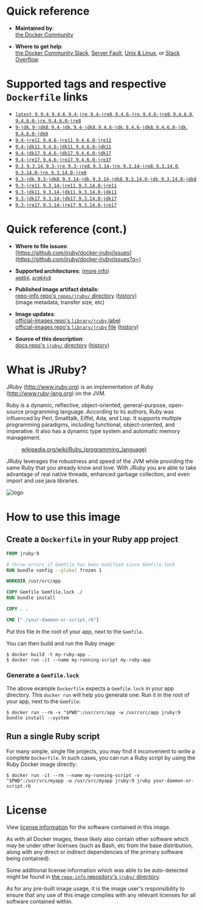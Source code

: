 <!--

********************************************************************************

WARNING:

    DO NOT EDIT "jruby/README.md"

    IT IS AUTO-GENERATED

    (from the other files in "jruby/" combined with a set of templates)

********************************************************************************

-->

# Quick reference

-	**Maintained by**:  
	[the Docker Community](https://github.com/jruby/docker-jruby)

-	**Where to get help**:  
	[the Docker Community Slack](https://dockr.ly/comm-slack), [Server Fault](https://serverfault.com/help/on-topic), [Unix & Linux](https://unix.stackexchange.com/help/on-topic), or [Stack Overflow](https://stackoverflow.com/help/on-topic)

# Supported tags and respective `Dockerfile` links

-	[`latest`, `9`, `9.4`, `9.4.6`, `9.4-jre`, `9.4-jre8`, `9.4.6-jre`, `9.4.6-jre8`, `9.4.6.0`, `9.4.6.0-jre`, `9.4.6.0-jre8`](https://github.com/jruby/docker-jruby/blob/e98cdf3ca642ea35fdf2002d0603f1c03bd55979/9.4/jre8/Dockerfile)
-	[`9-jdk`, `9-jdk8`, `9.4-jdk`, `9.4-jdk8`, `9.4.6-jdk`, `9.4.6-jdk8`, `9.4.6.0-jdk`, `9.4.6.0-jdk8`](https://github.com/jruby/docker-jruby/blob/e98cdf3ca642ea35fdf2002d0603f1c03bd55979/9.4/jdk8/Dockerfile)
-	[`9.4-jre11`, `9.4.6-jre11`, `9.4.6.0-jre11`](https://github.com/jruby/docker-jruby/blob/e98cdf3ca642ea35fdf2002d0603f1c03bd55979/9.4/jre11/Dockerfile)
-	[`9.4-jdk11`, `9.4.6-jdk11`, `9.4.6.0-jdk11`](https://github.com/jruby/docker-jruby/blob/e98cdf3ca642ea35fdf2002d0603f1c03bd55979/9.4/jdk11/Dockerfile)
-	[`9.4-jdk17`, `9.4.6-jdk17`, `9.4.6.0-jdk17`](https://github.com/jruby/docker-jruby/blob/e98cdf3ca642ea35fdf2002d0603f1c03bd55979/9.4/jdk17/Dockerfile)
-	[`9.4-jre17`, `9.4.6-jre17`, `9.4.6.0-jre17`](https://github.com/jruby/docker-jruby/blob/e98cdf3ca642ea35fdf2002d0603f1c03bd55979/9.4/jre17/Dockerfile)
-	[`9.3`, `9.3.14`, `9.3-jre`, `9.3-jre8`, `9.3.14-jre`, `9.3.14-jre8`, `9.3.14.0`, `9.3.14.0-jre`, `9.3.14.0-jre8`](https://github.com/jruby/docker-jruby/blob/e98cdf3ca642ea35fdf2002d0603f1c03bd55979/9.3/jre8/Dockerfile)
-	[`9.3-jdk`, `9.3-jdk8`, `9.3.14-jdk`, `9.3.14-jdk8`, `9.3.14.0-jdk`, `9.3.14.0-jdk8`](https://github.com/jruby/docker-jruby/blob/e98cdf3ca642ea35fdf2002d0603f1c03bd55979/9.3/jdk8/Dockerfile)
-	[`9.3-jre11`, `9.3.14-jre11`, `9.3.14.0-jre11`](https://github.com/jruby/docker-jruby/blob/e98cdf3ca642ea35fdf2002d0603f1c03bd55979/9.3/jre11/Dockerfile)
-	[`9.3-jdk11`, `9.3.14-jdk11`, `9.3.14.0-jdk11`](https://github.com/jruby/docker-jruby/blob/e98cdf3ca642ea35fdf2002d0603f1c03bd55979/9.3/jdk11/Dockerfile)
-	[`9.3-jdk17`, `9.3.14-jdk17`, `9.3.14.0-jdk17`](https://github.com/jruby/docker-jruby/blob/e98cdf3ca642ea35fdf2002d0603f1c03bd55979/9.3/jdk17/Dockerfile)
-	[`9.3-jre17`, `9.3.14-jre17`, `9.3.14.0-jre17`](https://github.com/jruby/docker-jruby/blob/e98cdf3ca642ea35fdf2002d0603f1c03bd55979/9.3/jre17/Dockerfile)

# Quick reference (cont.)

-	**Where to file issues**:  
	[https://github.com/jruby/docker-jruby/issues](https://github.com/jruby/docker-jruby/issues?q=)

-	**Supported architectures**: ([more info](https://github.com/docker-library/official-images#architectures-other-than-amd64))  
	[`amd64`](https://hub.docker.com/r/amd64/jruby/), [`arm64v8`](https://hub.docker.com/r/arm64v8/jruby/)

-	**Published image artifact details**:  
	[repo-info repo's `repos/jruby/` directory](https://github.com/docker-library/repo-info/blob/master/repos/jruby) ([history](https://github.com/docker-library/repo-info/commits/master/repos/jruby))  
	(image metadata, transfer size, etc)

-	**Image updates**:  
	[official-images repo's `library/jruby` label](https://github.com/docker-library/official-images/issues?q=label%3Alibrary%2Fjruby)  
	[official-images repo's `library/jruby` file](https://github.com/docker-library/official-images/blob/master/library/jruby) ([history](https://github.com/docker-library/official-images/commits/master/library/jruby))

-	**Source of this description**:  
	[docs repo's `jruby/` directory](https://github.com/docker-library/docs/tree/master/jruby) ([history](https://github.com/docker-library/docs/commits/master/jruby))

# What is JRuby?

JRuby (http://www.jruby.org) is an implementation of Ruby (http://www.ruby-lang.org) on the JVM.

Ruby is a dynamic, reflective, object-oriented, general-purpose, open-source programming language. According to its authors, Ruby was influenced by Perl, Smalltalk, Eiffel, Ada, and Lisp. It supports multiple programming paradigms, including functional, object-oriented, and imperative. It also has a dynamic type system and automatic memory management.

> [wikipedia.org/wiki/Ruby_(programming_language)](https://en.wikipedia.org/wiki/Ruby_%28programming_language%29)

JRuby leverages the robustness and speed of the JVM while providing the same Ruby that you already know and love. With JRuby you are able to take advantage of real native threads, enhanced garbage collection, and even import and use java libraries.

![logo](https://raw.githubusercontent.com/docker-library/docs/fbdaaa95f768de2cb4508dde956912f4081a824a/jruby/logo.png)

# How to use this image

## Create a `Dockerfile` in your Ruby app project

```dockerfile
FROM jruby:9

# throw errors if Gemfile has been modified since Gemfile.lock
RUN bundle config --global frozen 1

WORKDIR /usr/src/app

COPY Gemfile Gemfile.lock ./
RUN bundle install

COPY . .

CMD ["./your-daemon-or-script.rb"]
```

Put this file in the root of your app, next to the `Gemfile`.

You can then build and run the Ruby image:

```console
$ docker build -t my-ruby-app .
$ docker run -it --name my-running-script my-ruby-app
```

### Generate a `Gemfile.lock`

The above example `Dockerfile` expects a `Gemfile.lock` in your app directory. This `docker run` will help you generate one. Run it in the root of your app, next to the `Gemfile`:

```console
$ docker run --rm -v "$PWD":/usr/src/app -w /usr/src/app jruby:9 bundle install --system
```

## Run a single Ruby script

For many simple, single file projects, you may find it inconvenient to write a complete `Dockerfile`. In such cases, you can run a Ruby script by using the Ruby Docker image directly:

```console
$ docker run -it --rm --name my-running-script -v "$PWD":/usr/src/myapp -w /usr/src/myapp jruby:9 jruby your-daemon-or-script.rb
```

# License

View [license information](https://github.com/jruby/jruby/blob/master/COPYING) for the software contained in this image.

As with all Docker images, these likely also contain other software which may be under other licenses (such as Bash, etc from the base distribution, along with any direct or indirect dependencies of the primary software being contained).

Some additional license information which was able to be auto-detected might be found in [the `repo-info` repository's `jruby/` directory](https://github.com/docker-library/repo-info/tree/master/repos/jruby).

As for any pre-built image usage, it is the image user's responsibility to ensure that any use of this image complies with any relevant licenses for all software contained within.
